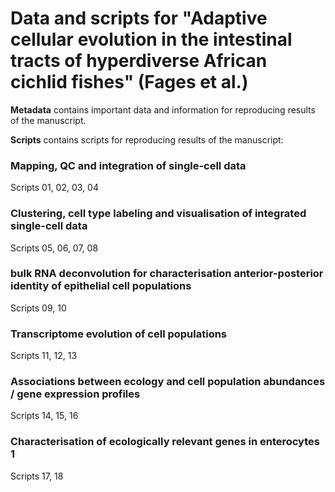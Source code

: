 # Data and scripts for "Adaptive cellular evolution in the intestinal tracts of hyperdiverse African cichlid fishes" (Fages et al.)

**Metadata** contains important data and information for reproducing results of the manuscript. 

**Scripts** contains scripts for reproducing results of the manuscript:


### Mapping, QC and integration of single-cell data
Scripts 01, 02, 03, 04


### Clustering, cell type labeling and visualisation of integrated single-cell data
Scripts 05, 06, 07, 08


### bulk RNA deconvolution for characterisation anterior-posterior identity of epithelial cell populations  
Scripts 09, 10


### Transcriptome evolution of cell populations  
Scripts 11, 12, 13


### Associations between ecology and cell population abundances / gene expression profiles
Scripts 14, 15, 16

### Characterisation of ecologically relevant genes in enterocytes 1
Scripts 17, 18

